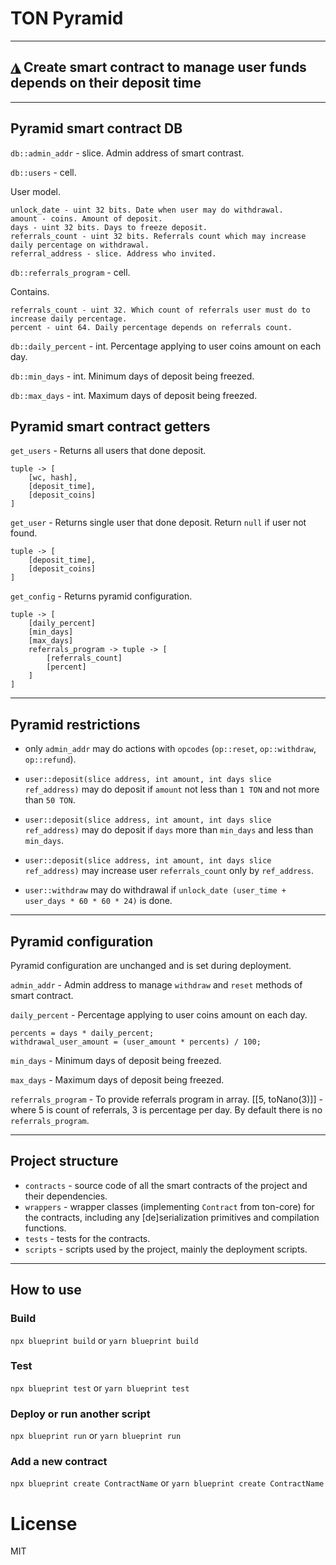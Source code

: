 # TON Pyramid

---

## ◮ Create smart contract to manage user funds depends on their deposit time

---

## Pyramid smart contract DB

`db::admin_addr` - slice. Admin address of smart contrast.

`db::users` - cell.

User model.

```
unlock_date - uint 32 bits. Date when user may do withdrawal.
amount - coins. Amount of deposit.
days - uint 32 bits. Days to freeze deposit.
referrals_count - uint 32 bits. Referrals count which may increase daily percentage on withdrawal.
referral_address - slice. Address who invited.
```

`db::referrals_program` - cell.

Contains.

```
referrals_count - uint 32. Which count of referrals user must do to increase daily percentage.
percent - uint 64. Daily percentage depends on referrals count.
```

`db::daily_percent` - int. Percentage applying to user coins amount on each day.

`db::min_days` - int. Minimum days of deposit being freezed.

`db::max_days` - int. Maximum days of deposit being freezed.

## Pyramid smart contract getters

`get_users` - Returns all users that done deposit.

```
tuple -> [
    [wc, hash],
    [deposit_time],
    [deposit_coins]
]
```

`get_user` - Returns single user that done deposit. Return `null` if user not found.

```
tuple -> [
    [deposit_time],
    [deposit_coins]
]
```

`get_config` - Returns pyramid configuration.

```
tuple -> [
    [daily_percent]
    [min_days]
    [max_days]
    referrals_program -> tuple -> [
        [referrals_count]
        [percent]
    ]
]
```

---

## Pyramid restrictions

- only `admin_addr` may do actions with `opcodes` (`op::reset`, `op::withdraw`, `op::refund`).

- `user::deposit(slice address, int amount, int days slice ref_address)` may do deposit if `amount` not less than `1 TON` and not more than `50 TON`.

- `user::deposit(slice address, int amount, int days slice ref_address)` may do deposit if `days` more than `min_days` and less than `min_days`.

- `user::deposit(slice address, int amount, int days slice ref_address)` may increase user `referrals_count` only by `ref_address`.

- `user::withdraw` may do withdrawal if `unlock_date (user_time + user_days * 60 * 60 * 24)` is done.

---

## Pyramid configuration

Pyramid configuration are unchanged and is set during deployment.

`admin_addr` - Admin address to manage `withdraw` and `reset` methods of smart contract.

`daily_percent` - Percentage applying to user coins amount on each day.

```
percents = days * daily_percent;
withdrawal_user_amount = (user_amount * percents) / 100;
```

`min_days` - Minimum days of deposit being freezed.

`max_days` - Maximum days of deposit being freezed.

`referrals_program` - To provide referrals program in array. [[5, toNano(3)]] - where 5 is count of referrals, 3 is percentage per day. By default there is no `referrals_program`.

---

## Project structure

- `contracts` - source code of all the smart contracts of the project and their dependencies.
- `wrappers` - wrapper classes (implementing `Contract` from ton-core) for the contracts, including any [de]serialization primitives and compilation functions.
- `tests` - tests for the contracts.
- `scripts` - scripts used by the project, mainly the deployment scripts.

---

## How to use

### Build

`npx blueprint build` or `yarn blueprint build`

### Test

`npx blueprint test` or `yarn blueprint test`

### Deploy or run another script

`npx blueprint run` or `yarn blueprint run`

### Add a new contract

`npx blueprint create ContractName` or `yarn blueprint create ContractName`

# License

MIT
